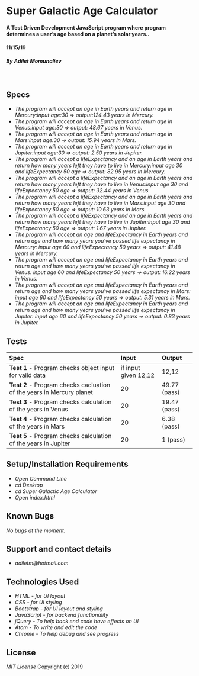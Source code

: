 # **Super Galactic Age Calculator**

#### A Test Driven Development JavaScript program where program determines a user’s age based on a planet’s solar years..
#### 11/15/19

##### By _**Adilet Momunaliev**_
&nbsp;
## **Specs**
* _The program will accept an age in Earth years and return age in Mercury:input age:30 => output:124.43 years in Mercury._
* _The program will accept an age in Earth years and return age in Venus:input age:30 => output: 48.67 years in Venus._
* _The program will accept an age in Earth years and return age in Mars:input age:30 => output: 15.94 years in Mars._
* _The program will accept an age in Earth years and return age in Jupiter:input age:30 => output: 2.50 years in Jupiter._
* _The program will accept a lifeExpectancy and an age in Earth years and return how many years left they have to live in Mercury:input age 30 and lifeExpectancy 50 age => output: 82.95 years in Mercury._
* _The program will accept a lifeExpectancy and an age in Earth years and return how many years left they have to live in Venus:input age 30 and lifeExpectancy 50 age => output: 32.44 years in Venus._
* _The program will accept a lifeExpectancy and an age in Earth years and return how many years left they have to live in Mars:input age 30 and lifeExpectancy 50 age => output: 10.63 years in Mars._
* _The program will accept a lifeExpectancy and an age in Earth years and return how many years left they have to live in Jupiter:input age 30 and lifeExpectancy 50 age => output: 1.67 years in Jupiter._
* _The program will accept an age and lifeExpectancy in Earth years and return age and how many years you've passed life expectancy in Mercury: input age 60 and lifeExpectancy 50 years => output: 41.48 years in Mercury._
* _The program will accept an age and lifeExpectancy in Earth years and return age and how many years you've passed life expectancy in Venus: input age 60 and lifeExpectancy 50 years => output: 16.22 years in Venus._
* _The program will accept an age and lifeExpectancy in Earth years and return age and how many years you've passed life expectancy in Mars: input age 60 and lifeExpectancy 50 years => output: 5.31  years in Mars._
* _The program will accept an age and lifeExpectancy in Earth years and return age and how many years you've passed life expectancy in Jupiter: input age 60 and lifeExpectancy 50 years => output: 0.83 years in Jupiter._

## **Tests**

| Spec | Input | Output |
| :----------- | :----------------------| :----------- |
| **Test 1** - Program checks object  input for valid data  | if input given 12,12 | 12,12 |
| **Test 2** - Program checks cacluation of the years in Mercury planet  | 20 | 49.77 (pass)|
| **Test 3** - Program checks calculation of the years in Venus  | 20 | 19.47 (pass)|
| **Test 4** - Program checks calculation of the years in Mars  | 20 | 6.38 (pass)|
| **Test 5** - Program checks calculation of the years in Jupiter  | 20 | 1 (pass)|



## **Setup/Installation Requirements**

* _Open Command Line_
* _cd Desktop_
* _cd Super Galactic Age Calculator_
* _Open index.html_

## **Known Bugs**

_No bugs at the moment._

## Support and contact details

* _adiletm@hotmail.com_

## **Technologies Used**

* _HTML - for UI layout_
* _CSS - for UI styling_
* _Bootstrap - for UI layout and styling_
* _JavaScript - for backend functionality_
* _jQuery - To help back end code have effects on UI_
* _Atom - To write and edit the code_
* _Chrome - To help debug and see progress_

## **License**

*MIT License*
Copyright (c) 2019
